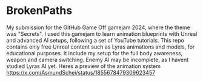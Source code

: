 # BrokenPaths

My submission for the GitHub Game Off gamejam 2024, where the theme was "Secrets". I used this gamejam to learn animation blueprints with Unreal and advanced AI setups, following a set of YouTube tutorials. This repo contains only free Unreal content such as Lyras animations and models, for educational purposes. It include my setup for the full body awareness, weapon and camera switching. Enemy AI may be incomplete, as I havent studied Lyras AI yet. Heres a preview of the animation system https://x.com/AsmundSchei/status/1855678479309623457
